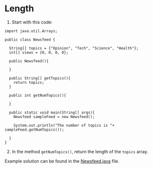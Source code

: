 # Length

1. Start with this code:

```
import java.util.Arrays;

public class Newsfeed {
  
  String[] topics = {"Opinion", "Tech", "Science", "Health"};
  int[] views = {0, 0, 0, 0};
  
  public Newsfeed(){

  }
    
  public String[] getTopics(){
    return topics;
  }
  
  public int getNumTopics(){
    
  }
  
  public static void main(String[] args){
    Newsfeed sampleFeed = new Newsfeed();
    
    System.out.println("The number of topics is "+ sampleFeed.getNumTopics());
   
  }
}

```

2. In the method ```getNumTopics()```, return the length of the ```topics``` array.

Example solution can be found in the [Newsfeed.java](https://github.com/keldavis/Java-Practice/blob/master/Foundations/5.%20Arrays/Length/Newsfeed.java) file.